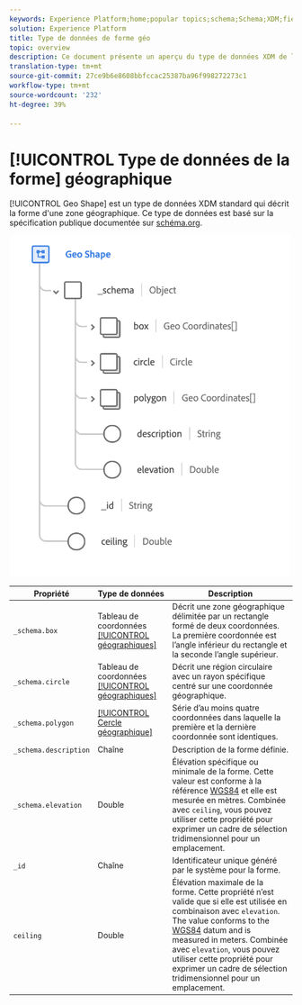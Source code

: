```yaml
---
keywords: Experience Platform;home;popular topics;schema;Schema;XDM;fields;schemas;Schemas;geo;geo shape;datatype;data-type;data type;
solution: Experience Platform
title: Type de données de forme géo
topic: overview
description: Ce document présente un aperçu du type de données XDM de la forme géographique.
translation-type: tm+mt
source-git-commit: 27ce9b6e8608bbfccac25387ba96f998272273c1
workflow-type: tm+mt
source-wordcount: '232'
ht-degree: 39%

---
```



# [!UICONTROL Type de données de la forme] géographique

[!UICONTROL Geo Shape] est un type de données XDM standard qui décrit la forme d&#39;une zone géographique. Ce type de données est basé sur la spécification publique documentée sur [schéma.org](https://schema.org/GeoShape).

<img src="../images/data-types/geo-shape.png" width="500" /><br />

| Propriété | Type de données | Description |
| --- | --- | --- |
| `_schema.box` | Tableau de coordonnées [[!UICONTROL géographiques]](./geo-coordinates.md) | Décrit une zone géographique délimitée par un rectangle formé de deux coordonnées. La première coordonnée est l’angle inférieur du rectangle et la seconde l’angle supérieur. |
| `_schema.circle` | Tableau de coordonnées [[!UICONTROL géographiques]](./geo-coordinates.md) | Décrit une région circulaire avec un rayon spécifique centré sur une coordonnée géographique. |
| `_schema.polygon` | [[!UICONTROL Cercle géographique]](./geo-circle.md) | Série d’au moins quatre coordonnées dans laquelle la première et la dernière coordonnée sont identiques. |
| `_schema.description` | Chaîne | Description de la forme définie. |
| `_schema.elevation` | Double | Élévation spécifique ou minimale de la forme. Cette valeur est conforme à la référence [WGS84](http://gisgeography.com/wgs84-world-geodetic-system/) et elle est mesurée en mètres. Combinée avec `ceiling`, vous pouvez utiliser cette propriété pour exprimer un cadre de sélection tridimensionnel pour un emplacement. |
| `_id` | Chaîne | Identificateur unique généré par le système pour la forme. |
| `ceiling` | Double | Élévation maximale de la forme. Cette propriété n’est valide que si elle est utilisée en combinaison avec `elevation`. The value conforms to the [WGS84](http://gisgeography.com/wgs84-world-geodetic-system/) datum and is measured in meters. Combinée avec `elevation`, vous pouvez utiliser cette propriété pour exprimer un cadre de sélection tridimensionnel pour un emplacement. |
